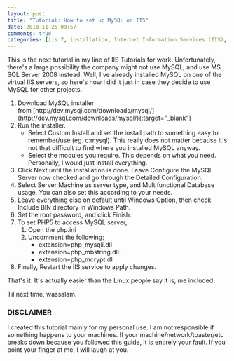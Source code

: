 ```yaml
---
layout: post
title: "Tutorial: How to set up MySQL on IIS"
date: 2010-11-25 09:57
comments: true
categories: [iis 7, installation, Internet Information Services (IIS), MySQL, mysql, Windows Server, windows server]
---
```

This is the next tutorial in my line of IIS Tutorials for work. Unfortunately, there's a large possibility the company might not use MySQL, and use MS SQL Server 2008 instead. Well, I've already installed MySQL on one of the virtual IIS servers, so here's how I did it just in case they decide to use MySQL for other projects.

<!--more-->

<ol>
	<li>Download MySQL installer from [http://dev.mysql.com/downloads/mysql/](http://dev.mysql.com/downloads/mysql/){:target="_blank"}</li>
	<li>Run the installer.
<ul>
	<li>Select Custom Install and set the install path to something easy to remember/use (eg. c:mysql). This really does not matter because it's not that difficult to find where you installed MySQL anyway.</li>
	<li>Select the modules you require. This depends on what you need. Personally, I would just install everything.</li>
</ul>
</li>
	<li>Click Next until the installation is done. Leave Configure the MySQL Server now checked and go through the Detailed Configuration.</li>
	<li>Select Server Machine as server type, and Multifunctional Database usage. You can also set this according to your needs.</li>
	<li>Leave everything else on default until Windows Option, then check Include BIN directory in Windows Path.</li>
	<li>Set the root password, and click Finish.</li>
	<li>To set PHP5 to access MySQL server,
<ol>
	<li>Open the php.ini</li>
	<li>Uncomment the following;
<ul>
	<li>extension=php_mysqli.dll</li>
	<li>extension=php_mbstring.dll</li>
	<li>extension=php_mcrypt.dll</li>
</ul>
</li>
</ol>
</li>
	<li>Finally, Restart the IIS service to apply changes.</li>
</ol>
That's it. It's actually easier than the Linux people say it is, me included.

Til next time, wassalam.

### DISCLAIMER ###

I created this tutorial mainly for my personal use. I am not responsible if something happens to your machines. If your machine/network/toaster/etc breaks down because you followed this guide, it is entirely your fault. If you point your finger at me, I will laugh at you.
